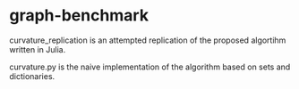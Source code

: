 # graph-benchmark

curvature_replication is an attempted
replication of the proposed algortihm written in Julia.

curvature.py is the naive implementation of the algorithm
based on sets and dictionaries.
